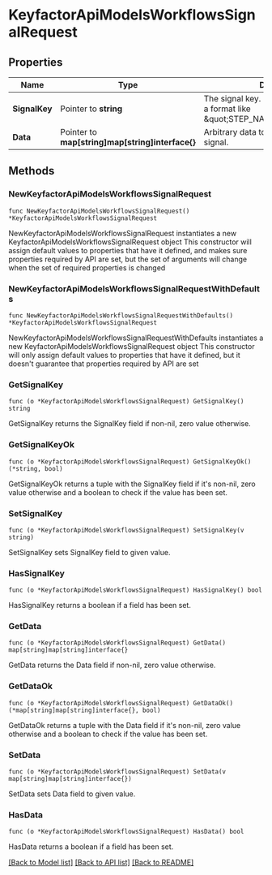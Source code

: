 # KeyfactorApiModelsWorkflowsSignalRequest

## Properties

Name | Type | Description | Notes
------------ | ------------- | ------------- | -------------
**SignalKey** | Pointer to **string** | The signal key. This is expected to be in a format like \&quot;STEP_NAME.SIGNAL_NAME\&quot; | [optional] 
**Data** | Pointer to **map[string]map[string]interface{}** | Arbitrary data to associate with the signal. | [optional] 

## Methods

### NewKeyfactorApiModelsWorkflowsSignalRequest

`func NewKeyfactorApiModelsWorkflowsSignalRequest() *KeyfactorApiModelsWorkflowsSignalRequest`

NewKeyfactorApiModelsWorkflowsSignalRequest instantiates a new KeyfactorApiModelsWorkflowsSignalRequest object
This constructor will assign default values to properties that have it defined,
and makes sure properties required by API are set, but the set of arguments
will change when the set of required properties is changed

### NewKeyfactorApiModelsWorkflowsSignalRequestWithDefaults

`func NewKeyfactorApiModelsWorkflowsSignalRequestWithDefaults() *KeyfactorApiModelsWorkflowsSignalRequest`

NewKeyfactorApiModelsWorkflowsSignalRequestWithDefaults instantiates a new KeyfactorApiModelsWorkflowsSignalRequest object
This constructor will only assign default values to properties that have it defined,
but it doesn't guarantee that properties required by API are set

### GetSignalKey

`func (o *KeyfactorApiModelsWorkflowsSignalRequest) GetSignalKey() string`

GetSignalKey returns the SignalKey field if non-nil, zero value otherwise.

### GetSignalKeyOk

`func (o *KeyfactorApiModelsWorkflowsSignalRequest) GetSignalKeyOk() (*string, bool)`

GetSignalKeyOk returns a tuple with the SignalKey field if it's non-nil, zero value otherwise
and a boolean to check if the value has been set.

### SetSignalKey

`func (o *KeyfactorApiModelsWorkflowsSignalRequest) SetSignalKey(v string)`

SetSignalKey sets SignalKey field to given value.

### HasSignalKey

`func (o *KeyfactorApiModelsWorkflowsSignalRequest) HasSignalKey() bool`

HasSignalKey returns a boolean if a field has been set.

### GetData

`func (o *KeyfactorApiModelsWorkflowsSignalRequest) GetData() map[string]map[string]interface{}`

GetData returns the Data field if non-nil, zero value otherwise.

### GetDataOk

`func (o *KeyfactorApiModelsWorkflowsSignalRequest) GetDataOk() (*map[string]map[string]interface{}, bool)`

GetDataOk returns a tuple with the Data field if it's non-nil, zero value otherwise
and a boolean to check if the value has been set.

### SetData

`func (o *KeyfactorApiModelsWorkflowsSignalRequest) SetData(v map[string]map[string]interface{})`

SetData sets Data field to given value.

### HasData

`func (o *KeyfactorApiModelsWorkflowsSignalRequest) HasData() bool`

HasData returns a boolean if a field has been set.


[[Back to Model list]](../README.md#documentation-for-models) [[Back to API list]](../README.md#documentation-for-api-endpoints) [[Back to README]](../README.md)


